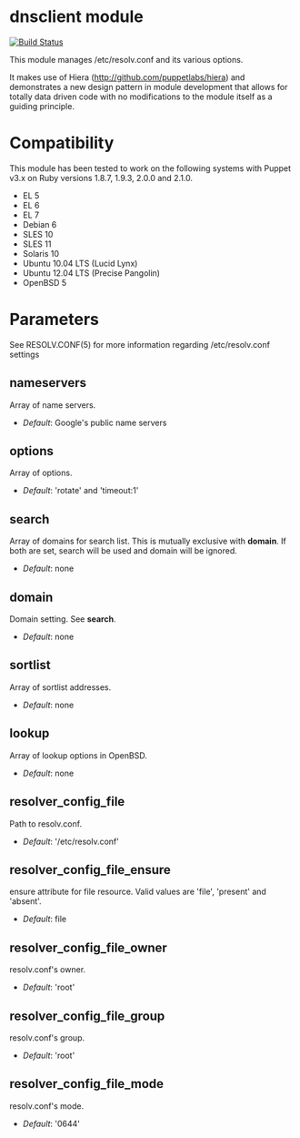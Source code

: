 # dnsclient module #

[![Build Status](https://travis-ci.org/ghoneycutt/puppet-module-dnsclient.png?branch=master)](https://travis-ci.org/ghoneycutt/puppet-module-dnsclient)

This module manages /etc/resolv.conf and its various options.

It makes use of Hiera (http://github.com/puppetlabs/hiera) and demonstrates a
new design pattern in module development that allows for totally data driven
code with no modifications to the module itself as a guiding principle.

# Compatibility #

This module has been tested to work on the following systems with Puppet v3.x on Ruby versions 1.8.7, 1.9.3, 2.0.0 and 2.1.0.

 * EL 5
 * EL 6
 * EL 7
 * Debian 6
 * SLES 10
 * SLES 11
 * Solaris 10
 * Ubuntu 10.04 LTS (Lucid Lynx)
 * Ubuntu 12.04 LTS (Precise Pangolin)
 * OpenBSD 5

# Parameters #

See RESOLV.CONF(5) for more information regarding /etc/resolv.conf settings


nameservers
-----------
Array of name servers.

- *Default*: Google's public name servers

options
-------
Array of options.

- *Default*: 'rotate' and 'timeout:1'

search
------
Array of domains for search list. This is mutually exclusive with **domain**. If both are set, search will be used and domain will be ignored.

- *Default*: none

domain
------
Domain setting. See **search**.

- *Default*: none

sortlist
--------
Array of sortlist addresses.

- *Default*: none

lookup
------
Array of lookup options in OpenBSD.

- *Default*: none

resolver_config_file
--------------------
Path to resolv.conf.

- *Default*: '/etc/resolv.conf'

resolver_config_file_ensure
---------------------------
ensure attribute for file resource. Valid values are 'file', 'present' and 'absent'.

- *Default*: file

resolver_config_file_owner
--------------------------
resolv.conf's owner.

- *Default*: 'root'


resolver_config_file_group
--------------------------
resolv.conf's group.

- *Default*: 'root'


resolver_config_file_mode
-------------------------
resolv.conf's mode.

- *Default*: '0644'


